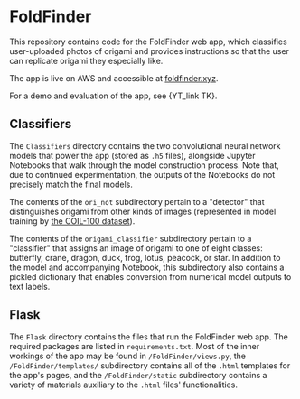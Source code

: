 # FoldFinder
This repository contains code for the FoldFinder web app,
which classifies user-uploaded photos of origami and provides instructions so that the user can replicate origami they especially like.

The app is live on AWS and accessible at [foldfinder.xyz](www.foldfinder.xyz).

For a demo and evaluation of the app, see {YT_link TK}.

## Classifiers
The `Classifiers` directory contains the two convolutional neural network models that power the app (stored as `.h5` files), alongside Jupyter Notebooks that walk through the model construction process.
Note that, due to continued experimentation, the outputs of the Notebooks do not precisely match the final models.

The contents of the `ori_not` subdirectory pertain to a "detector" that distinguishes origami from other kinds of images (represented in model training by [the COIL-100 dataset](https://www1.cs.columbia.edu/CAVE/software/softlib/coil-100.php)).

The contents of the `origami_classifier` subdirectory pertain to a "classifier" that assigns an image of origami to one of eight classes: butterfly, crane, dragon, duck, frog, lotus, peacock, or star.
In addition to the model and accompanying Notebook, this subdirectory also contains a pickled dictionary that enables conversion from numerical model outputs to text labels.

## Flask
The `Flask` directory contains the files that run the FoldFinder web app.
The required packages are listed in `requirements.txt`.
Most of the inner workings of the app may be found in `/FoldFinder/views.py`, the `/FoldFinder/templates/` subdirectory contains all of the `.html` templates for the app's pages, and the `/FoldFinder/static` subdirectory contains a variety of materials auxiliary to the `.html` files' functionalities.